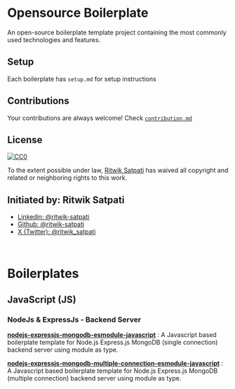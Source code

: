 # Opensource Boilerplate
An open-source boilerplate template project containing the most commonly used technologies and features.

## Setup
Each boilerplate has `setup.md` for setup instructions 
## Contributions
Your contributions are always welcome!
Check [`contribution.md`](./contribution.md)

## License

[![CC0](https://licensebuttons.net/p/zero/1.0/88x31.png)](http://creativecommons.org/publicdomain/zero/1.0/)

To the extent possible under law, [Ritwik Satpati](https://www.linkedin.com/in/ritwik-satpati/) has waived all copyright and related or neighboring rights to this work.

## Initiated by: Ritwik Satpati
- [Linkedin: @ritwik-satpati](https://www.linkedin.com/in/ritwik-satpati/)
- [Github: @ritwik-satpati](https://github.com/ritwik-satpati)
- [X (Twitter): @ritwik_satpati](https://twitter.com/ritwik_satpati)

<br>

# Boilerplates

## JavaScript (JS)

### NodeJs & ExpressJs - Backend Server

__[nodejs-expressjs-mongodb-esmodule-javascript](./nodejs-expressjs-mongodb-esmodule-javascript/)__ : A Javascript based boilerplate template for Node.js Express.js MongoDB (single connection) backend server using module as type.

__[nodejs-expressjs-mongodb-multiple-connection-esmodule-javascript](./nodejs-expressjs-mongodb-multiple-connection-esmodule-javascript/)__ : A Javascript based boilerplate template for Node.js Express.js MongoDB (multiple connection) backend server using module as type.
